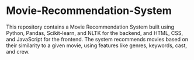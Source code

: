# Movie-Recommendation-System
This repository contains a Movie Recommendation System built using Python, Pandas, Scikit-learn, and NLTK for the backend, and HTML, CSS, and JavaScript for the frontend. The system recommends movies based on their similarity to a given movie, using features like genres, keywords, cast, and crew. 
